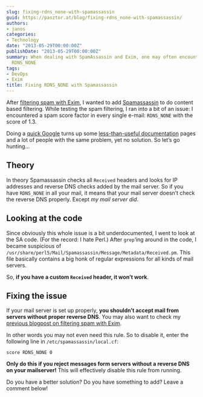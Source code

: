 ```yaml
---
slug: fixing-rdns_none-with-spamassassin
guid: https://pasztor.at/blog/fixing-rdns_none-with-spamassassin/
authors:
- janos
categories:
- Technology
date: "2013-05-29T00:00:00Z"
publishDate: "2013-05-29T00:00:00Z"
summary: When dealing with SpamAssassin and Exim, one may often encounter a mysterious
  RDNS_NONE
tags:
- DevOps
- Exim
title: Fixing RDNS_NONE with Spamassassin
---
```


After [filtering spam with Exim](/blog/filtering-spam-with-exim-only/), I wanted to add [Spamassassin](http://spamassassin.apache.org/) to do content based filtering. While testing the spam filtering, I ran into a bit of an issue: I encountered a spam score factor in every single e-mail: `RDNS_NONE` with the score of 1.3.

Doing a [quick Google](http://www.google.com/?q=RDNS_NONE) turns up some [less-than-useful documentation](http://wiki.apache.org/spamassassin/Rules/RDNS_NONE) pages and a lot of people with the same problem, yet no solution. So let’s go hunting…

## Theory

In theory Spamassassin checks all `Received` headers and looks for IP addresses and reverse DNS checks added by the mail server. So if you have `RDNS_NONE` in all your mail, it means that your mail server doesn’t check the reverse DNS properly. Except _my mail server did_.

## Looking at the code

Since obviously this whole issue is a bit underdocumented, I went to look at the SA code. (For the record: I hate Perl.) After `grep`‘ing around in the code, I became suspicious of `/usr/share/perl5/Mail/Spamassassin/Message/Metadata/Received.pm`. This file basically contains a big honk of regular expressions for all kinds of mail servers.

So, **if you have a custom `Received` header, it won’t work**.

## Fixing the issue

If your mail server is set up properly, **you shouldn’t accept mail from servers without proper reverse DNS**. You may also want to check my [previous blogpost on filtering spam with Exim](/blog/filtering-spam-with-exim-only/).

In other words you may not even need this rule. So to disable it, enter the following line in `/etc/spamassassin/local.cf`:

```
score RDNS_NONE 0
```

**Only do this if you reject messages form servers without a reverse DNS on your mailserver!** This will effectively disable this rule from running.

Do you have a better solution? Do you have something to add? Leave a comment below!
